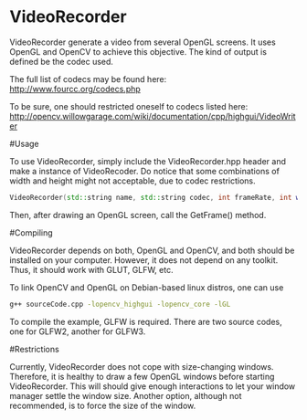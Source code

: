 VideoRecorder
=============

VideoRecorder generate a video from several OpenGL screens. It uses OpenGL and OpenCV to achieve this objective. The kind of output is defined be the codec used.

The full list of codecs may be found here: http://www.fourcc.org/codecs.php

To be sure, one should restricted oneself to codecs listed here: http://opencv.willowgarage.com/wiki/documentation/cpp/highgui/VideoWriter

#Usage

To use VideoRecorder, simply include the VideoRecorder.hpp header and make a instance of VideoRecoder. Do notice that some combinations of width and height might not acceptable, due to codec restrictions.

```C++
VideoRecorder(std::string name, std::string codec, int frameRate, int width_, int height_): width(width_), height(height_){
```

Then, after drawing an OpenGL screen, call the GetFrame() method.

#Compiling

VideoRecorder depends on both, OpenGL and OpenCV, and both should be installed on your computer. However, it does not depend on any toolkit. Thus, it should work with GLUT, GLFW, etc.

To link OpenCV and OpenGL on Debian-based linux distros, one can use

```bash
g++ sourceCode.cpp -lopencv_highgui -lopencv_core -lGL
```

To compile the example, GLFW is required. There are two source codes, one for GLFW2, another for GLFW3.

#Restrictions

Currently, VideoRecorder does not cope with size-changing windows. Therefore, it is healthy to draw a few OpenGL windows before starting VideoRecorder. This will should give enough interactions to let your window manager settle the window size. Another option, although not recommended, is to force the size of the window.
